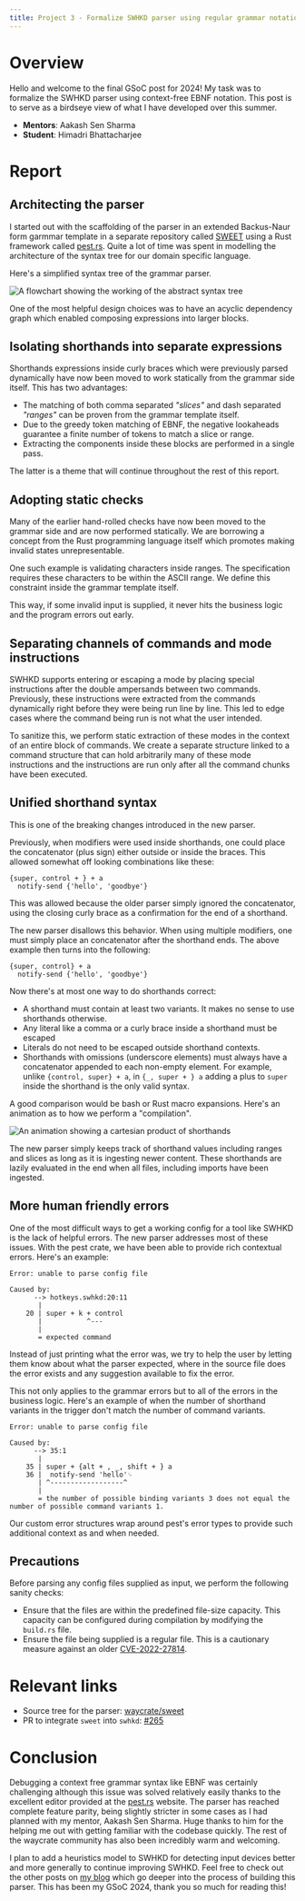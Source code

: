 ```yaml
---
title: Project 3 - Formalize SWHKD parser using regular grammar notation
---
```


# Overview

Hello and welcome to the final GSoC post for 2024! My task was to formalize the SWHKD parser using context-free EBNF notation. This post is to serve as a birdseye view of what
I have developed over this summer.

- **Mentors**: Aakash Sen Sharma
- **Student**: Himadri Bhattacharjee

# Report

## Architecting the parser

I started out with the scaffolding of the parser in an extended Backus-Naur form garmmar template
in a separate repository called [SWEET](https://github.com/waycrate/sweet) using a Rust framework
called [pest.rs](https://pest.rs). Quite a lot of time was
spent in modelling the architecture of the syntax tree for our domain specific language.

Here's a simplified syntax tree of the grammar parser.

![A flowchart showing the working of the abstract syntax tree](/img/sweet-architecture.svg)

One of the most helpful design choices was to have an acyclic dependency graph which enabled composing
expressions into larger blocks.

## Isolating shorthands into separate expressions

Shorthands expressions inside curly braces which were previously parsed dynamically have now been moved
to work statically from the grammar side itself. This has two advantages:

- The matching of both comma separated _"slices"_ and dash separated _"ranges"_ can be proven from the grammar template itself.
- Due to the greedy token matching of EBNF, the negative lookaheads guarantee a finite number of tokens to match a slice or range.
- Extracting the components inside these blocks are performed in a single pass.

The latter is a theme that will continue throughout the rest of this report.

## Adopting static checks

Many of the earlier hand-rolled checks have now been moved to the grammar side and are now performed statically.
We are borrowing a concept from the Rust programming language itself which promotes making invalid states unrepresentable.

One such example is validating characters inside ranges. The specification requires these characters
to be within the ASCII range. We define this constraint inside the grammar template itself.

This way, if some invalid input is supplied, it never hits the business logic and the program errors out early.

## Separating channels of commands and mode instructions

SWHKD supports entering or escaping a mode by placing special instructions after the double ampersands between two commands.
Previously,
these instructions were extracted from the commands dynamically right before they were being run
line by line. This led to edge cases where the command being run is not what the user intended.

To sanitize this, we perform static extraction of these modes in the context of an entire block of
commands. We create a separate structure linked to a command structure that can hold arbitrarily many of these mode instructions
and the instructions are run only after all the command chunks have been executed.

## Unified shorthand syntax

This is one of the breaking changes introduced in the new parser.

Previously, when modifiers were
used inside shorthands, one could place the concatenator (plus sign) either outside or inside the
braces. This allowed somewhat off looking combinations like these:

```
{super, control + } + a
  notify-send {'hello', 'goodbye'}
```

This was allowed because the older parser simply ignored the concatenator, using the closing curly
brace as a confirmation for the end of a shorthand.

The new parser disallows this behavior. When using multiple modifiers, one must simply place an concatenator after the shorthand ends.
The above example then turns into the following:

```text
{super, control} + a
  notify-send {'hello', 'goodbye'}
```

Now there's at most one way to do shorthands correct:
  - A shorthand must contain at least two variants. It makes no sense to use shorthands otherwise.
  - Any literal like a comma or a curly brace inside a shorthand must be escaped
  - Literals do not need to be escaped outside shorthand contexts.
  - Shorthands with omissions (underscore elements) must always have a concatenator appended to each non-empty element. For example, unlike `{control, super} + a`, in `{_, super + } a` adding a plus to `super` inside the shorthand is the only valid syntax.

A good comparison would be bash or Rust macro expansions. Here's an animation as to how we perform
a "compilation".

![An animation showing a cartesian product of shorthands](/img/sweet-macro-compilation.gif)

The new parser simply keeps track of shorthand values including ranges and slices as long as it is
ingesting newer content. These shorthands are lazily evaluated in the end when all files, including
imports have been ingested.

## More human friendly errors

One of the most difficult ways to get a working config for a tool like SWHKD is the lack of helpful
errors. The new parser addresses most of these issues. With the pest crate, we have been able to
provide rich contextual errors. Here's an example:

```
Error: unable to parse config file

Caused by:
      --> hotkeys.swhkd:20:11
       |
    20 | super + k + control
       |           ^---
       |
       = expected command
```

Instead of just printing what the error was, we try to help the user by letting them know about what
the parser expected, where in the source file does the error exists and any suggestion available to
fix the error.

This not only applies to the grammar errors but to all of the errors in the business logic. Here's an
example of when the number of shorthand variants in the trigger don't match the number of command variants.

```
Error: unable to parse config file

Caused by:
      --> 35:1
       |
    35 | super + {alt + , _, shift + } a
    36 |  notify-send 'hello'␊
       | ^------------------^
       |
       = the number of possible binding variants 3 does not equal the number of possible command variants 1.
```

Our custom error
structures wrap around pest's error types to provide such additional context as and when needed.

## Precautions

Before parsing any config files supplied as input, we perform the following sanity checks:

- Ensure that the files are within the predefined file-size capacity. This capacity can be configured
during compilation by modifying the `build.rs` file.
- Ensure the file being supplied is a regular file. This is a cautionary measure against an older [CVE-2022-27814](https://github.com/advisories/GHSA-x446-3xhq-5xfp).


# Relevant links

- Source tree for the parser: [waycrate/sweet](https://github.com/waycrate/sweet)
- PR to integrate `sweet` into `swhkd`: [#265](https://github.com/waycrate/swhkd/pull/265)

# Conclusion

Debugging a context free grammar syntax like EBNF was certainly challenging although this issue was solved
relatively easily thanks to the excellent editor provided at the [pest.rs](https://pest.rs) website. The parser
has reached complete feature parity, being slightly stricter in some cases as I
had planned with my mentor, Aakash Sen Sharma. Huge thanks to him for the helping me out with getting familiar
with the codebase quickly. The rest of the waycrate community has also been incredibly warm and welcoming.

I plan to add a heuristics model to SWHKD for detecting input devices better and more generally
to continue improving SWHKD. Feel free to check out the other posts on [my blog](https://lavafroth.is-a.dev/tags/google-summer-of-code) which go deeper into the process
of building this parser. This has been my GSoC 2024, thank you so much for reading this!
